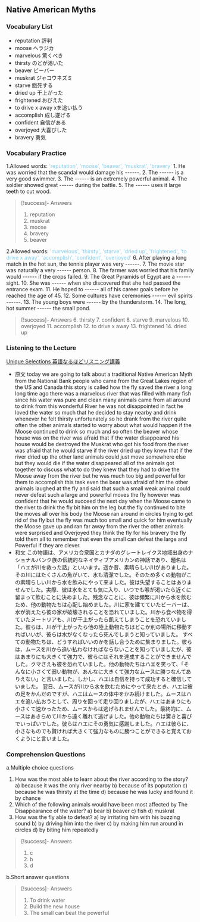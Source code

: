 ## Native American Myths

### Vocabulary List
- reputation
    評判
- moose
    ヘラジカ
- marvelous
    驚くべき
- thirsty
    のどが渇いた
- beaver
    ビーバー
- muskrat
    ジャコウネズミ
- starve
    餓死する
- dried up
    干上がった
- frightened
    おびえた
- to drive x away
    xを追い払う
- accomplish
    成し遂げる
- confident
    自信がある
- overjoyed
    大喜びした
- bravery
    勇気

### Vocabulary Practice
1.Allowed words: <span style="color: #87CEEB;"> 'reputation', 'moose', 'beaver', 'muskrat', 'bravery'  </span>
    1. He was worried that the scandal would damage his ------.
    2. The ------ is a very good swimmer.
    3. The ------ is an extremely powerful animal.
    4. The soldier showed great ------ during the battle.
    5. The ------ uses it large teeth to cut wood. 
> [!success]- Answers
> 1. reputation
> 2. muskrat
> 3. moose
> 4. bravery
> 5. beaver

2.Allowed words: <span style="color: #87CEEB;"> 'marvelous', 'thirsty', 'starve', 'dried up', 'frightened', 'to drive x away', 'accomplish', 'confident', 'overjoyed'  </span>
    6. After playing a long match in the hot sun, the tennis player was very ------.
    7. The movie star was naturally a very ------ person.
    8. The farmer was worried that his family would ------ if the crops failed.
    9. The Great Pyramids of Egypt are a ------ sight.
    10. She was ------ when she discovered that she had passed the entrance exam.
    11. He hoped to ------ all of his career goals before he reached the age of 45.
    12. Some cultures have ceremonies ------ evil spirits ------.
    13. The young boys were ------ by the thunderstorm.
    14. The long, hot summer ------ the small pond.
> [!success]- Answers
> 6. thirsty
> 7. confident
> 8. starve
> 9. marvelous
> 10. overjoyed
> 11. accomplish
> 12. to drive x away
> 13. frightened
> 14. dried up

### Listening to the Lecture
[Unique Selections 英語なるほどリスニング講義](https://shohakusha.com/streaming#anchorlink-list-menu)
- 原文
    today we are going to talk about a traditional Native American Myth from the National Bank people who came from the Great Lakes region of the US and Canada this story is called how the fly saved the river a long long time ago there was a marvelous river that was filled with many fish since his water was pure and clean many animals came from all around to drink from this wonderful River he was not disappointed in fact he loved the water so much that he decided to stay nearby and drink whenever he felt thirsty unfortunately so he drank from the river quite often the other animals started to worry about what would happen if the Moose continued to drink so much and so often the beaver whose house was on the river was afraid that if the water disappeared his house would be destroyed the Muskrat who got his food from the river was afraid that he would starve if the river dried up they knew that if the river dried up the other land animals could just move somewhere else but they would die if the water disappeared all of the animals got together to discuss what to do they knew that they had to drive the Moose away from the river but he was much too big and powerful for them to accomplish this task even the bear was afraid of him the other animals laughed at the fly and said that such a small weak animal could never defeat such a large and powerful moves the fly however was confident that he would succeed the next day when the Moose came to the river to drink the fly bit him on the leg but the fly continued to bite the moves all over his body the Moose ran around in circles trying to get rid of the fly but the fly was much too small and quick for him eventually the Moose gave up and ran far away from the river the other animals were surprised and Overjoyed they think the fly for his bravery the fly told them all to remember that even the small can defeat the large and Powerful if they are clever.
- 和文
    この物語は、アメリカ合衆国とカナダのグレートレイクス地域出身のナショナルバンク族の伝統的なネイティブアメリカンの神話であり、題名は「ハエが川を救った話」といいます。遥か昔、素晴らしい川がありました。その川にはたくさんの魚がいて、水も清潔でした。そのため多くの動物がこの素晴らしい川から水を飲みにやって来ました。彼は失望することはありませんでした。実際、彼は水をとても気に入り、いつでも喉が渇いたら近くに留まって飲むことに決めました。残念なことに、彼は頻繁に川から水を飲むため、他の動物たちは心配し始めました。川に家を建てていたビーバーは、水が消えたら彼の家が破壊されることを恐れていました。川から食べ物を得ていたヌートリアも、川が干上がったら飢えてしまうことを恐れていました。彼らは、川が干上がったら他の陸上動物たちはどこか別の場所に移動すればいいが、彼らは水がなくなったら死んでしまうと知っていました。
    すべての動物たちは、どうすればいいのかを話し合うために集まりました。彼らは、ムースを川から追い払わなければならないことを知っていましたが、彼はあまりにも大きくて強力で、彼らにはそれを達成することができませんでした。クマさえも彼を恐れていました。他の動物たちはハエを笑って、「そんなに小さくて弱い動物が、あんなに大きくて強力なムースに勝つなんてありえない」と言いました。しかし、ハエは自信を持って成功すると確信していました。
    翌日、ムースが川から水を飲むためにやって来たとき、ハエは彼の足をかんだのですが、ハエはムースの体中をかみ続けました。ムースはハエを追い払おうとして、周りを回って走り回りましたが、ハエはあまりにも小さくて速かったため、ムースからは逃げられませんでした。最終的に、ムースはあきらめて川から遠く離れて逃げました。他の動物たちは驚きと喜びでいっぱいでした。彼らはハエにその勇気に感謝しました。ハエは彼らに、小さなものでも賢ければ大きくて強力なものに勝つことができると覚えておくようにと言いました。

### Comprehension Questions
a.Multiple choice questions
1. How was the most able to learn about the river according to the story?
    a) because it was the only river nearby
    b) because of its poputation
    c) because he was thirsty at the time
    d) because he was lucky and found it by chance
2. Which of the following animals would have been most affected by The Disappearance of the water?
    a) bear
    b) beaver
    c) fish
    d) muskrat
3. How was the fly able to defeat?
    a) by irritating him with his buzzing sound
    b) by driving him into the river
    c) by making him run around in circles
    d) by biting him repeatedly
> [!success]- Answers
> 1. c
> 2. b
> 3. d

b.Short answer questions

> [!success]- Answers
> 1. To drink water
> 2. Build the new house
> 3. The small can beat the powerful
